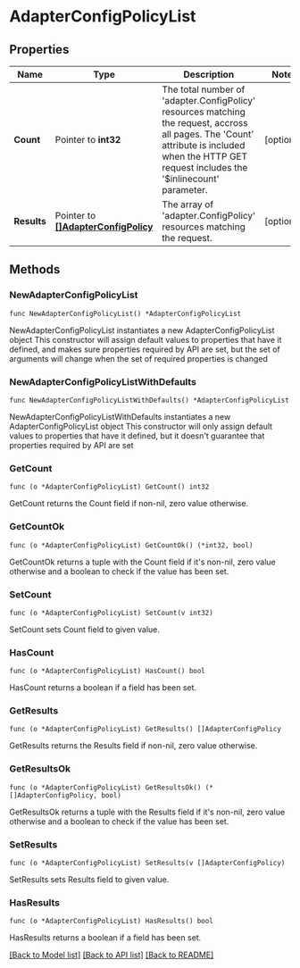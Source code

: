 # AdapterConfigPolicyList

## Properties

Name | Type | Description | Notes
------------ | ------------- | ------------- | -------------
**Count** | Pointer to **int32** | The total number of &#39;adapter.ConfigPolicy&#39; resources matching the request, accross all pages. The &#39;Count&#39; attribute is included when the HTTP GET request includes the &#39;$inlinecount&#39; parameter. | [optional] 
**Results** | Pointer to [**[]AdapterConfigPolicy**](adapter.ConfigPolicy.md) | The array of &#39;adapter.ConfigPolicy&#39; resources matching the request. | [optional] 

## Methods

### NewAdapterConfigPolicyList

`func NewAdapterConfigPolicyList() *AdapterConfigPolicyList`

NewAdapterConfigPolicyList instantiates a new AdapterConfigPolicyList object
This constructor will assign default values to properties that have it defined,
and makes sure properties required by API are set, but the set of arguments
will change when the set of required properties is changed

### NewAdapterConfigPolicyListWithDefaults

`func NewAdapterConfigPolicyListWithDefaults() *AdapterConfigPolicyList`

NewAdapterConfigPolicyListWithDefaults instantiates a new AdapterConfigPolicyList object
This constructor will only assign default values to properties that have it defined,
but it doesn't guarantee that properties required by API are set

### GetCount

`func (o *AdapterConfigPolicyList) GetCount() int32`

GetCount returns the Count field if non-nil, zero value otherwise.

### GetCountOk

`func (o *AdapterConfigPolicyList) GetCountOk() (*int32, bool)`

GetCountOk returns a tuple with the Count field if it's non-nil, zero value otherwise
and a boolean to check if the value has been set.

### SetCount

`func (o *AdapterConfigPolicyList) SetCount(v int32)`

SetCount sets Count field to given value.

### HasCount

`func (o *AdapterConfigPolicyList) HasCount() bool`

HasCount returns a boolean if a field has been set.

### GetResults

`func (o *AdapterConfigPolicyList) GetResults() []AdapterConfigPolicy`

GetResults returns the Results field if non-nil, zero value otherwise.

### GetResultsOk

`func (o *AdapterConfigPolicyList) GetResultsOk() (*[]AdapterConfigPolicy, bool)`

GetResultsOk returns a tuple with the Results field if it's non-nil, zero value otherwise
and a boolean to check if the value has been set.

### SetResults

`func (o *AdapterConfigPolicyList) SetResults(v []AdapterConfigPolicy)`

SetResults sets Results field to given value.

### HasResults

`func (o *AdapterConfigPolicyList) HasResults() bool`

HasResults returns a boolean if a field has been set.


[[Back to Model list]](../README.md#documentation-for-models) [[Back to API list]](../README.md#documentation-for-api-endpoints) [[Back to README]](../README.md)


